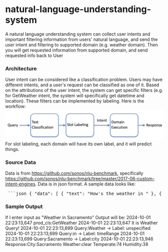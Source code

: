 # natural-language-understanding-system
A natural language understanding system can collect user intents and important filtering information from users' natural language, and send the user intent and filtering to supported domain (e.g. weather domain). Then you will get requested information from supported domain, and send requested info back to User

### Architecture 
User intent can be considered like a classification problem. Users may have different intents, and a user's request can be classified as one of it. Based on the attributions of the user intent, the system can get specific filters (e.g. for GetWeather intent, the system will specifically get datetime and location). These filters can be implemented by labeling.
Here is the workflow:
![workflow](./images/workflow.png)
For slot labeling, each domain will have its own label, and it will predict things. 

### Source Data
Data is from https://github.com/sonos/nlu-benchmark, specifically https://github.com/sonos/nlu-benchmark/tree/master/2017-06-custom-intent-engines. Data is in json format. 
A sample data looks like: 
<pre> ```json { "data": [ { "text": "How's the weather in " }, { "text": "Munchique National Natural Park", "entity": "geographic_poi" } ] } ``` </pre>

### Sample Output
If I enter input as "Weather in Sacramento"
Output will be:
2024-10-01 22:23:13,647 prod_cls:GetWeather
2024-10-01 22:23:13,647 It is Weather Query!
2024-10-01 22:23:13,699 Query:Weather -> Label: unspecified
2024-10-01 22:23:13,699 Query:in -> Label: timeRange
2024-10-01 22:23:13,699 Query:Sacramento -> Label:city
2024-10-01 22:23:13,946 Response:City:Sacramento Weather:clear Temperate:74 Humidity:38